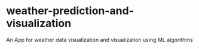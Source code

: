 # weather-prediction-and-visualization
An App for weather data visualization and visualization using ML algorithms
